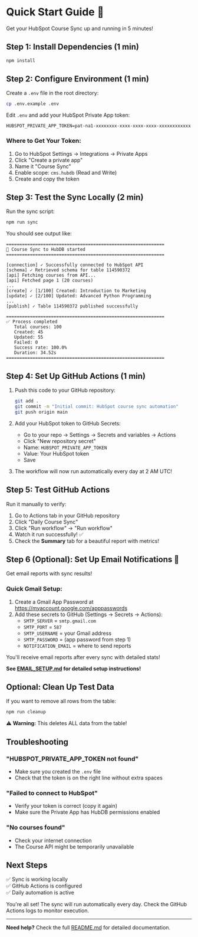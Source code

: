 # Quick Start Guide 🚀

Get your HubSpot Course Sync up and running in 5 minutes!

## Step 1: Install Dependencies (1 min)

```bash
npm install
```

## Step 2: Configure Environment (1 min)

Create a `.env` file in the root directory:

```bash
cp .env.example .env
```

Edit `.env` and add your HubSpot Private App token:
```
HUBSPOT_PRIVATE_APP_TOKEN=pat-na1-xxxxxxxx-xxxx-xxxx-xxxx-xxxxxxxxxxxx
```

### Where to Get Your Token:
1. Go to HubSpot Settings → Integrations → Private Apps
2. Click "Create a private app"
3. Name it "Course Sync"
4. Enable scope: `cms.hubdb` (Read and Write)
5. Create and copy the token

## Step 3: Test the Sync Locally (2 min)

Run the sync script:

```bash
npm run sync
```

You should see output like:
```
============================================================
🚀 Course Sync to HubDB started
============================================================

[connection] ✓ Successfully connected to HubSpot API
[schema] ✓ Retrieved schema for table 114590372
[api] Fetching courses from API...
[api] Fetched page 1 (20 courses)
...
[create] ✓ [1/100] Created: Introduction to Marketing
[update] ✓ [2/100] Updated: Advanced Python Programming
...
[publish] ✓ Table 114590372 published successfully

============================================================
✅ Process completed
   Total courses: 100
   Created: 45
   Updated: 55
   Failed: 0
   Success rate: 100.0%
   Duration: 34.52s
============================================================
```

## Step 4: Set Up GitHub Actions (1 min)

1. Push this code to your GitHub repository:
   ```bash
   git add .
   git commit -m "Initial commit: HubSpot course sync automation"
   git push origin main
   ```

2. Add your HubSpot token to GitHub Secrets:
   - Go to your repo → Settings → Secrets and variables → Actions
   - Click "New repository secret"
   - Name: `HUBSPOT_PRIVATE_APP_TOKEN`
   - Value: Your HubSpot token
   - Save

3. The workflow will now run automatically every day at 2 AM UTC!

## Step 5: Test GitHub Actions

Run it manually to verify:
1. Go to Actions tab in your GitHub repository
2. Click "Daily Course Sync"
3. Click "Run workflow" → "Run workflow"
4. Watch it run successfully! ✅
5. Check the **Summary** tab for a beautiful report with metrics!

## Step 6 (Optional): Set Up Email Notifications 📧

Get email reports with sync results!

### Quick Gmail Setup:
1. Create a Gmail App Password at https://myaccount.google.com/apppasswords
2. Add these secrets to GitHub (Settings → Secrets → Actions):
   - `SMTP_SERVER` = `smtp.gmail.com`
   - `SMTP_PORT` = `587`
   - `SMTP_USERNAME` = your Gmail address
   - `SMTP_PASSWORD` = (app password from step 1)
   - `NOTIFICATION_EMAIL` = where to send reports

You'll receive email reports after every sync with detailed stats!

**See [EMAIL_SETUP.md](EMAIL_SETUP.md) for detailed setup instructions!**

## Optional: Clean Up Test Data

If you want to remove all rows from the table:

```bash
npm run cleanup
```

⚠️ **Warning:** This deletes ALL data from the table!

## Troubleshooting

### "HUBSPOT_PRIVATE_APP_TOKEN not found"
- Make sure you created the `.env` file
- Check that the token is on the right line without extra spaces

### "Failed to connect to HubSpot"
- Verify your token is correct (copy it again)
- Make sure the Private App has HubDB permissions enabled

### "No courses found"
- Check your internet connection
- The Course API might be temporarily unavailable

## Next Steps

✅ Sync is working locally  
✅ GitHub Actions is configured  
✅ Daily automation is active  

You're all set! The sync will run automatically every day. Check the GitHub Actions logs to monitor execution.

---

**Need help?** Check the full [README.md](README.md) for detailed documentation.

